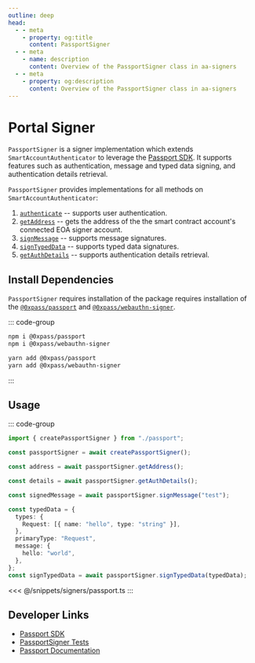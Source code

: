 ```yaml
---
outline: deep
head:
  - - meta
    - property: og:title
      content: PassportSigner
  - - meta
    - name: description
      content: Overview of the PassportSigner class in aa-signers
  - - meta
    - property: og:description
      content: Overview of the PassportSigner class in aa-signers
---
```


# Portal Signer

`PassportSigner` is a signer implementation which extends `SmartAccountAuthenticator` to leverage the [Passport SDK](https://github.com/0xpass/passport-sdk). It supports features such as authentication, message and typed data signing, and authentication details retrieval.

`PassportSigner` provides implementations for all methods on `SmartAccountAuthenticator`:

1.  [`authenticate`](/packages/aa-signers/passport/authenticate) -- supports user authentication.
2.  [`getAddress`](/packages/aa-signers/passport/getAddress) -- gets the address of the the smart contract account's connected EOA signer account.
3.  [`signMessage`](/packages/aa-signers/passport/signMessage) -- supports message signatures.
4.  [`signTypedData`](/packages/aa-signers/passport/signTypedData) -- supports typed data signatures.
5.  [`getAuthDetails`](/packages/aa-signers/passport/getAuthDetails) -- supports authentication details retrieval.

## Install Dependencies

`PassportSigner` requires installation of the package requires installation of the [`@0xpass/passport`](https://github.com/0xpass/passport-sdk/tree/main/packages/passport) and [`@0xpass/webauthn-signer`](https://github.com/0xpass/passport-sdk/tree/main/packages/webauthn-signer).

::: code-group

```bash [npm]
npm i @0xpass/passport
npm i @0xpass/webauthn-signer
```

```bash [yarn]
yarn add @0xpass/passport
yarn add @0xpass/webauthn-signer
```

:::

## Usage

::: code-group

```ts [example.ts]
import { createPassportSigner } from "./passport";

const passportSigner = await createPassportSigner();

const address = await passportSigner.getAddress();

const details = await passportSigner.getAuthDetails();

const signedMessage = await passportSigner.signMessage("test");

const typedData = {
  types: {
    Request: [{ name: "hello", type: "string" }],
  },
  primaryType: "Request",
  message: {
    hello: "world",
  },
};
const signTypedData = await passportSigner.signTypedData(typedData);
```

<<< @/snippets/signers/passport.ts
:::

## Developer Links

- [Passport SDK](https://github.com/0xpass/passport-sdk/tree/main/packages/passport)
- [PassportSigner Tests](https://github.com/alchemyplatform/aa-sdk/blob/main/packages/signers/src/passport/__tests__/signer.test.ts)
- [Passport Documentation](https://docs.0xpass.io/)
